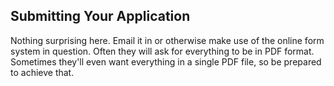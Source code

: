 ## Submitting Your Application

Nothing surprising here. Email it in or otherwise make use of the online form
system in question. Often they will ask for everything to be in PDF
format. Sometimes they'll even want everything in a single PDF file, so be
prepared to achieve that.